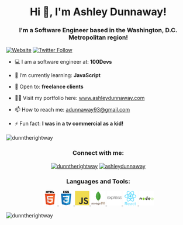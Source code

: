 <h1 align="center">Hi 👋, I'm Ashley Dunnaway!</h1>
<h3 align="center">I'm a Software Engineer based in the Washington, D.C. Metropolitan region!</h3>

[![Website](https://img.shields.io/website?label=ashleydunnaway.com&style=for-the-badge&url=https%3A%2F%2Fashleydunnaway.com)](https://ashleydunnaway.com)
[![Twitter Follow](https://img.shields.io/twitter/follow/DunnTheRightWay?color=1DA1F2&logo=twitter&style=for-the-badge)](https://twitter.com/intent/follow?original_referer=https%3A%2F%2Fgithub.com%2FDunnTheRightWay&screen_name=DunnTheRightWay)

- 💻 I am a software engineer at: **100Devs**

- 🌱 I’m currently learning: **JavaScript**

- 🤝 Open to: **freelance clients**

- 👩‍💻 Visit my portfolio here: www.ashleydunnaway.com

- 📫 How to reach me: adunnaway93@gmail.com

- ⚡ Fun fact: **I was in a tv commercial as a kid!**

<p><img align="center" src="https://github-readme-streak-stats.herokuapp.com/?user=dunntherightway&" alt="dunntherightway" /></p>

<h3 align="center">Connect with me:</h3>
<p align="center">
<a href="https://twitter.com/dunntherightway" target="blank"><img align="center" src="https://raw.githubusercontent.com/rahuldkjain/github-profile-readme-generator/master/src/images/icons/Social/twitter.svg" alt="dunntherightway" height="30" width="40" /></a>
<a href="https://linkedin.com/in/ashley-dunnaway" target="blank"><img align="center" src="https://raw.githubusercontent.com/rahuldkjain/github-profile-readme-generator/master/src/images/icons/Social/linked-in-alt.svg" alt="ashleydunnaway" height="30" width="40" /></a>
</p>

<h3 align="center">Languages and Tools:</h3>
<p align="center"> <a href="https://www.w3.org/html/" target="_blank" rel="noreferrer"> <img src="https://raw.githubusercontent.com/devicons/devicon/master/icons/html5/html5-original-wordmark.svg" alt="html5" width="40" height="40"/> </a> <a href="https://www.w3schools.com/css/" target="_blank" rel="noreferrer"> <img src="https://raw.githubusercontent.com/devicons/devicon/master/icons/css3/css3-original-wordmark.svg" alt="css3" width="40" height="40"/> </a> <a href="https://developer.mozilla.org/en-US/docs/Web/JavaScript" target="_blank" rel="noreferrer"> <img src="https://raw.githubusercontent.com/devicons/devicon/master/icons/javascript/javascript-original.svg" alt="javascript" width="40" height="40"/> </a> <a href="https://www.mongodb.com/" target="_blank" rel="noreferrer"> <img src="https://raw.githubusercontent.com/devicons/devicon/master/icons/mongodb/mongodb-original-wordmark.svg" alt="mongodb" width="40" height="40"/> </a> <a href="https://expressjs.com" target="_blank" rel="noreferrer"> <img src="https://raw.githubusercontent.com/devicons/devicon/master/icons/express/express-original-wordmark.svg" alt="express" width="40" height="40"/> </a> <a href="https://reactjs.org/" target="_blank" rel="noreferrer"> <img src="https://raw.githubusercontent.com/devicons/devicon/master/icons/react/react-original-wordmark.svg" alt="react" width="40" height="40"/> </a> <a href="https://nodejs.org" target="_blank" rel="noreferrer"> <img src="https://raw.githubusercontent.com/devicons/devicon/master/icons/nodejs/nodejs-original-wordmark.svg" alt="nodejs" width="40" height="40"/> </a> </p>

<p><img align="center" src="https://github-readme-stats.vercel.app/api/top-langs?username=dunntherightway&show_icons=true&locale=en&layout=compact" alt="dunntherightway" /></p>
